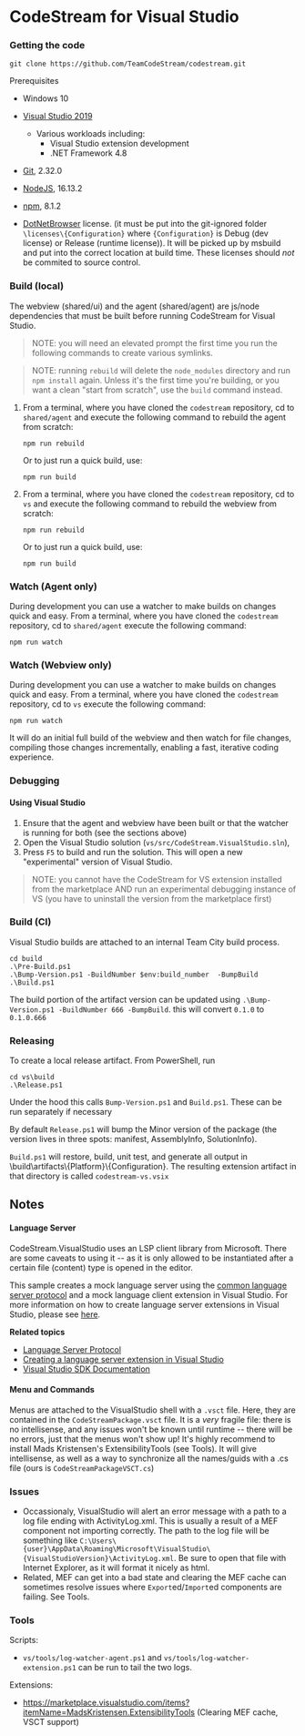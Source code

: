 ﻿# CodeStream for Visual Studio

### Getting the code

```
git clone https://github.com/TeamCodeStream/codestream.git
```

Prerequisites

- Windows 10
- [Visual Studio 2019](https://visualstudio.microsoft.com/downloads/)
   - Various workloads including:
      - Visual Studio extension development
      - .NET Framework 4.8
- [Git](https://git-scm.com/), 2.32.0
- [NodeJS](https://nodejs.org/en/), 16.13.2
- [npm](https://npmjs.com/), 8.1.2

- [DotNetBrowser](https://www.teamdev.com/dotnetbrowser) license. (it must be put into the git-ignored folder `\licenses\{Configuration}` where `{Configuration}` is Debug (dev license) or Release (runtime license)). It will be picked up by msbuild and put into the correct location at build time. These licenses should _not_ be commited to source control.

### Build (local)

The webview (shared/ui) and the agent (shared/agent) are js/node dependencies that must be built before running CodeStream for Visual Studio.

>NOTE: you will need an elevated prompt the first time you run the following commands to create various symlinks.

>NOTE: running `rebuild` will delete the `node_modules` directory and run `npm install` again. Unless it's the first time you're building, or you want a clean "start from scratch", use the `build` command instead.

1. From a terminal, where you have cloned the `codestream` repository, cd to `shared/agent` and execute the following command to rebuild the agent from scratch:

   ```
   npm run rebuild
   ```

   Or to just run a quick build, use:

   ```
   npm run build
   ```

2. From a terminal, where you have cloned the `codestream` repository, cd to `vs` and execute the following command to rebuild the webview from scratch:

   ```
   npm run rebuild
   ```

   Or to just run a quick build, use:

   ```
   npm run build
   ```
### Watch (Agent only)

During development you can use a watcher to make builds on changes quick and easy. From a terminal, where you have cloned the `codestream` repository, cd to `shared/agent` execute the following command:

```
npm run watch
```

### Watch (Webview only)

During development you can use a watcher to make builds on changes quick and easy. From a terminal, where you have cloned the `codestream` repository, cd to `vs` execute the following command:

```
npm run watch
```

It will do an initial full build of the webview and then watch for file changes, compiling those changes incrementally, enabling a fast, iterative coding experience.

### Debugging

#### Using Visual Studio

1. Ensure that the agent and webview have been built or that the watcher is running for both (see the sections above)
1. Open the Visual Studio solution (`vs/src/CodeStream.VisualStudio.sln`),
1. Press `F5` to build and run the solution. This will open a new "experimental" version of Visual Studio.

>NOTE: you cannot have the CodeStream for VS extension installed from the marketplace AND run an experimental debugging instance of VS (you have to uninstall the version from the marketplace first)

### Build (CI)

Visual Studio builds are attached to an internal Team City build process. 

```
cd build
.\Pre-Build.ps1
.\Bump-Version.ps1 -BuildNumber $env:build_number  -BumpBuild
.\Build.ps1
```

The build portion of the artifact version can be updated using `.\Bump-Version.ps1 -BuildNumber 666 -BumpBuild`. this will convert `0.1.0` to `0.1.0.666`

### Releasing

To create a local release artifact. From PowerShell, run

```
cd vs\build
.\Release.ps1
```

Under the hood this calls `Bump-Version.ps1` and `Build.ps1`. These can be run separately if necessary

By default `Release.ps1` will bump the Minor version of the package (the version lives in three spots: manifest, AssemblyInfo, SolutionInfo).

`Build.ps1` will restore, build, unit test, and generate all output in \build\artifacts\\{Platform}\\{Configuration}. The resulting extension artifact in that directory is called `codestream-vs.vsix`

## Notes

#### Language Server

CodeStream.VisualStudio uses an LSP client library from Microsoft. There are some caveats to using it -- as it is only allowed to be instantiated after a certain file (content) type is opened in the editor.

This sample creates a mock language server using the [common language server protocol](https://github.com/Microsoft/language-server-protocol/blob/master/protocol.md) and a mock language client extension in Visual Studio. For more information on how to create language server extensions in Visual Studio, please see [here](https://docs.microsoft.com/en-us/visualstudio/extensibility/adding-an-lsp-extension).

**Related topics**

- [Language Server Protocol](https://docs.microsoft.com/en-us/visualstudio/extensibility/language-server-protocol)
- [Creating a language server extension in Visual Studio](https://docs.microsoft.com/en-us/visualstudio/extensibility/adding-an-lsp-extension)
- [ Visual Studio SDK Documentation ](https://docs.microsoft.com/en-us/visualstudio/extensibility/visual-studio-sdk)

#### Menu and Commands

Menus are attached to the VisualStudio shell with a `.vsct` file. Here, they are contained in the `CodeStreamPackage.vsct` file. It is a _very_ fragile file: there is no intellisense, and any issues won't be known until runtime -- there will be no errors, just that the menus won't show up! It's highly recommend to install Mads Kristensen's ExtensibilityTools (see Tools). It will give intellisense, as well as a way to synchronize all the names/guids with a .cs file (ours is `CodeStreamPackageVSCT.cs`)

### Issues

- Occassionaly, VisualStudio will alert an error message with a path to a log file ending with ActivityLog.xml. This is usually a result of a MEF component not importing correctly. The path to the log file will be something like `C:\Users\{user}\AppData\Roaming\Microsoft\VisualStudio\{VisualStudioVersion}\ActivityLog.xml`. Be sure to open that file with Internet Explorer, as it will format it nicely as html.
- Related, MEF can get into a bad state and clearing the MEF cache can sometimes resolve issues where `Export`ed/`Import`ed components are failing. See Tools.

### Tools

Scripts:

- `vs/tools/log-watcher-agent.ps1` and `vs/tools/log-watcher-extension.ps1` can be run to tail the two logs.

Extensions: 

- https://marketplace.visualstudio.com/items?itemName=MadsKristensen.ExtensibilityTools (Clearing MEF cache, VSCT support)

